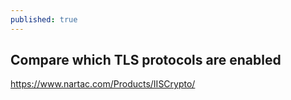 ```yaml
---
published: true
---
```

## Compare which TLS protocols are enabled 

https://www.nartac.com/Products/IISCrypto/
